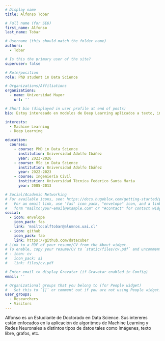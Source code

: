 ```yaml
---
# Display name
title: Alfonso Tobar

# Full name (for SEO)
first_name: Alfonso
last_name: Tobar

# Username (this should match the folder name)
authors:
  - Tobar

# Is this the primary user of the site?
superuser: false

# Role/position
role: PhD student in Data Science

# Organizations/Affiliations
organizations:
  - name: Universidad Mayor
    url: ''

# Short bio (displayed in user profile at end of posts)
bio: Estoy interesado en modelos de Deep Learning aplicados a texto, imágenes y grafos. 

interests:
  - Machine Learning
  - Deep Learning

education:
  courses:
    - course: PhD in Data Science
      institution: Universidad Adolfo Ibáñez
      year: 2023-2026
    - course: MSc in Data Science
      institution: Universidad Adolfo Ibáñez
      year: 2022-2023
    - course: Ingeniería Civil
      institution: Universidad Técnica Federico Santa María
      year: 2005-2013

# Social/Academic Networking
# For available icons, see: https://docs.hugoblox.com/getting-started/page-builder/#icons
#   For an email link, use "fas" icon pack, "envelope" icon, and a link in the
#   form "mailto:your-email@example.com" or "#contact" for contact widget.
social:
  - icon: envelope
    icon_pack: fas
    link: 'mailto:alftobar@alumnos.uai.cl'
  - icon: github
    icon_pack: fab
    link: https://github.com/datacuber
# Link to a PDF of your resume/CV from the About widget.
# To enable, copy your resume/CV to `static/files/cv.pdf` and uncomment the lines below.
# - icon: cv
#   icon_pack: ai
#   link: files/cv.pdf

# Enter email to display Gravatar (if Gravatar enabled in Config)
email: ''

# Organizational groups that you belong to (for People widget)
#   Set this to `[]` or comment out if you are not using People widget.
user_groups:
  - Researchers
  - Visitors
---
```


Alfonso es un Estudiante de Doctorado en Data Science. Sus intereres están enfocados en la aplicación de algoritmos de Machine Learning y Redes Neuronales a distintos tipos de datos tales como Imágenes, texto libre, grafos, etc. 